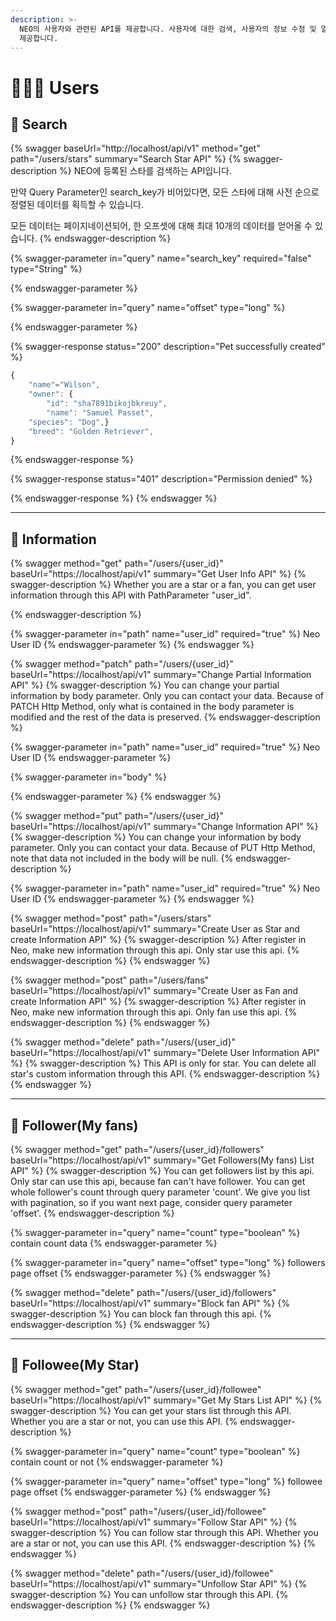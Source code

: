 ```yaml
---
description: >-
  NEO의 사용자와 관련된 API를 제공합니다. 사용자에 대한 검색, 사용자의 정보 수정 및 열람, 구독 정보 등과 관련된 엔드포인트를
  제공합니다.
---
```


# 🧑🤝🧑 Users

## 🔎 Search

{% swagger baseUrl="http://localhost/api/v1" method="get" path="/users/stars" summary="Search Star API" %}
{% swagger-description %}
NEO에 등록된 스타를 검색하는 API입니다.

만약 Query Parameter인 search\_key가 비어있다면, 모든 스타에 대해 사전 순으로 정렬된 데이터를 획득할 수 있습니다.

모든 데이터는 페이지네이션되어, 한 오프셋에 대해 최대 10개의 데이터를 얻어올 수 있습니다.
{% endswagger-description %}

{% swagger-parameter in="query" name="search_key" required="false" type="String" %}

{% endswagger-parameter %}

{% swagger-parameter in="query" name="offset" type="long" %}

{% endswagger-parameter %}

{% swagger-response status="200" description="Pet successfully created" %}
```javascript
{
    "name"="Wilson",
    "owner": {
        "id": "sha7891bikojbkreuy",
        "name": "Samuel Passet",
    "species": "Dog",}
    "breed": "Golden Retriever",
}
```
{% endswagger-response %}

{% swagger-response status="401" description="Permission denied" %}

{% endswagger-response %}
{% endswagger %}

***

## 📄 Information



{% swagger method="get" path="/users/{user_id}" baseUrl="https://localhost/api/v1" summary="Get User Info API" %}
{% swagger-description %}
Whether you are a star or a fan, you can get user information through this API with PathParameter "user\_id".


{% endswagger-description %}

{% swagger-parameter in="path" name="user_id" required="true" %}
Neo User ID
{% endswagger-parameter %}
{% endswagger %}

{% swagger method="patch" path="/users/{user_id}" baseUrl="https://localhost/api/v1" summary="Change Partial Information API" %}
{% swagger-description %}
You can change your partial information by body parameter. Only you can contact your data. Because of PATCH Http Method, only what is contained in the body parameter is modified and the rest of the data is preserved.
{% endswagger-description %}

{% swagger-parameter in="path" name="user_id" required="true" %}
Neo User ID
{% endswagger-parameter %}

{% swagger-parameter in="body" %}

{% endswagger-parameter %}
{% endswagger %}



{% swagger method="put" path="/users/{user_id}" baseUrl="https://localhost/api/v1" summary="Change Information API" %}
{% swagger-description %}
You can change your information by body parameter. Only you can contact your data. Because of PUT Http Method, note that data not included in the body will be null.
{% endswagger-description %}

{% swagger-parameter in="path" name="user_id" required="true" %}
Neo User ID
{% endswagger-parameter %}
{% endswagger %}



{% swagger method="post" path="/users/stars" baseUrl="https://localhost/api/v1" summary="Create User as Star and create Information API" %}
{% swagger-description %}
After register in Neo, make new information through this api. Only star use this api.
{% endswagger-description %}
{% endswagger %}



{% swagger method="post" path="/users/fans" baseUrl="https://localhost/api/v1" summary="Create User as Fan and create Information API" %}
{% swagger-description %}
After register in Neo, make new information through this api. Only fan use this api.
{% endswagger-description %}
{% endswagger %}

{% swagger method="delete" path="/users/{user_id}" baseUrl="https://localhost/api/v1" summary="Delete User Information API" %}
{% swagger-description %}
This API is only for star. You can delete all star's custom information through this API.
{% endswagger-description %}
{% endswagger %}

***

## 💜 Follower(My fans)

{% swagger method="get" path="/users/{user_id}/followers" baseUrl="https://localhost/api/v1" summary="Get Followers(My fans) List API" %}
{% swagger-description %}
You can get followers list by this api. Only star can use this api, because fan can't have follower. You can get whole follower's count through query parameter 'count'. We give you list with pagination, so if you want next page, consider query parameter 'offset'.
{% endswagger-description %}

{% swagger-parameter in="query" name="count" type="boolean" %}
contain count data
{% endswagger-parameter %}

{% swagger-parameter in="query" name="offset" type="long" %}
followers page offset
{% endswagger-parameter %}
{% endswagger %}



{% swagger method="delete" path="/users/{user_id}/followers" baseUrl="https://localhost/api/v1" summary="Block fan API" %}
{% swagger-description %}
You can block fan through this api.
{% endswagger-description %}
{% endswagger %}

***

## 💜 Followee(My Star)

{% swagger method="get" path="/users/{user_id}/followee" baseUrl="https://localhost/api/v1" summary="Get My Stars List API" %}
{% swagger-description %}
You can get your stars list through this API. Whether you are a star or not, you can use this API. 
{% endswagger-description %}

{% swagger-parameter in="query" name="count" type="boolean" %}
contain count or not
{% endswagger-parameter %}

{% swagger-parameter in="query" name="offset" type="long" %}
followee page offset
{% endswagger-parameter %}
{% endswagger %}



{% swagger method="post" path="/users/{user_id}/followee" baseUrl="https://localhost/api/v1" summary="Follow Star API" %}
{% swagger-description %}
You can follow star through this API. Whether you are a star or not, you can use this API.
{% endswagger-description %}
{% endswagger %}



{% swagger method="delete" path="/users/{user_id}/followee" baseUrl="https://localhost/api/v1" summary="Unfollow Star API" %}
{% swagger-description %}
You can unfollow star through this API. 
{% endswagger-description %}
{% endswagger %}
